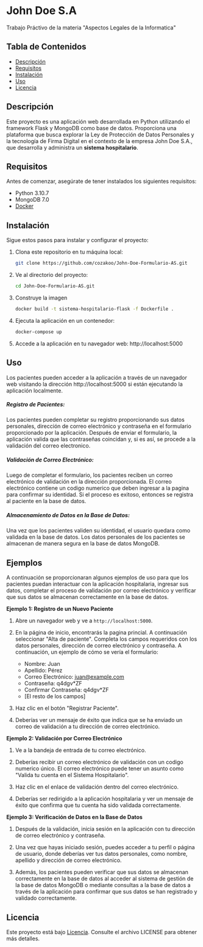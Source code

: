 # John Doe S.A
Trabajo Práctivo de la materia "Aspectos Legales de la Informatica"
## Tabla de Contenidos

- [Descripción](#descripción)
- [Requisitos](#requisitos)
- [Instalación](#instalación)
- [Uso](#uso)
- [Licencia](#licencia)

## Descripción

Este proyecto es una aplicación web desarrollada en Python utilizando el framework Flask y MongoDB como base de datos. Proporciona una plataforma que busca explorar la Ley de Protección de Datos Personales y la tecnología de Firma Digital en el contexto de la empresa John Doe S.A., que desarrolla y administra un **sistema hospitalario**.

## Requisitos

Antes de comenzar, asegúrate de tener instalados los siguientes requisitos:

- Python 3.10.7
- MongoDB 7.0
- [Docker](https://www.docker.com/get-started)

## Instalación

Sigue estos pasos para instalar y configurar el proyecto:

1. Clona este repositorio en tu máquina local:

    ```bash
    git clone https://github.com/cozakoo/John-Doe-Formulario-AS.git
2. Ve al directorio del proyecto:
    ```bash
    cd John-Doe-Formulario-AS.git
3. Construye la imagen
    ```bash
    docker build -t sistema-hospitalario-flask -f Dockerfile .
4. Ejecuta la aplicación en un contenedor:
    ```bash
    docker-compose up
5. Accede a la aplicación en tu navegador web:
    http://localhost:5000    


## Uso

Los pacientes pueden acceder a la aplicación a través de un navegador web visitando la dirección http://localhost:5000 si están ejecutando la aplicación localmente.

##### Registro de Pacientes:

Los pacientes pueden completar su registro proporcionando sus datos personales, dirección de correo electrónico y contraseña en el formulario proporcionado por la aplicación.
Después de enviar el formulario, la aplicación valida que las contraseñas coincidan y, si es así, se procede a la validación del correo electronico.

##### Validación de Correo Electrónico:

Luego de completar el formulario, los pacientes reciben un correo electrónico de validación en la dirección proporcionada.
El correo electrónico contiene un codigo numerico que deben ingresar a la pagina para confirmar su identidad. Si el proceso es exitoso, entonces se registra al paciente en la base de datos.

##### Almacenamiento de Datos en la Base de Datos:

Una vez que los pacientes validen su identidad, el usuario quedara como validada en la base de datos.
Los datos personales de los pacientes se almacenan de manera segura en la base de datos MongoDB.

## Ejemplos

A continuación se proporcionaran algunos ejemplos de uso para que los pacientes puedan interactuar con la aplicación hospitalaria, ingresar sus datos, completar el proceso de validación por correo electrónico y verificar que sus datos se almacenan correctamente en la base de datos.

**Ejemplo 1: Registro de un Nuevo Paciente**

1. Abre un navegador web y ve a `http://localhost:5000`.

2. En la página de inicio, encontrarás la pagina princial. A continuación seleccionar "Alta de paciente". Completa los campos requeridos con los datos personales, dirección de correo electrónico y contraseña. A continuación, un ejemplo de cómo se vería el formulario:

   - Nombre: Juan
   - Apellido: Pérez
   - Correo Electrónico: juan@example.com
   - Contraseña: q4dgv*ZF
   - Confirmar Contraseña: q4dgv*ZF
   - [El resto de los campos]
3. Haz clic en el botón "Registrar Paciente".
4. Deberías ver un mensaje de éxito que indica que se ha enviado un correo de validación a tu dirección de correo electrónico.

**Ejemplo 2: Validación por Correo Electrónico**

1. Ve a la bandeja de entrada de tu correo electrónico.

2. Deberías recibir un correo electrónico de validación con un codigo numerico único. El correo electrónico puede tener un asunto como "Valida tu cuenta en el Sistema Hospitalario".

3. Haz clic en el enlace de validación dentro del correo electrónico.

4. Deberías ser redirigido a la aplicación hospitalaria y ver un mensaje de éxito que confirma que tu cuenta ha sido validada correctamente.

**Ejemplo 3: Verificación de Datos en la Base de Datos**

1. Después de la validación, inicia sesión en la aplicación con tu dirección de correo electrónico y contraseña.

2. Una vez que hayas iniciado sesión, puedes acceder a tu perfil o página de usuario, donde deberías ver tus datos personales, como nombre, apellido y dirección de correo electrónico.

3. Además, los pacientes pueden verificar que sus datos se almacenan correctamente en la base de datos al acceder al sistema de gestión de la base de datos MongoDB o mediante consultas a la base de datos a través de la aplicación para confirmar que sus datos se han registrado y validado correctamente.
<!-- 
Estos ejemplos proporcionan una visión general de cómo los pacientes pueden interactuar con la aplicación, registrarse, completar la validación por correo electrónico y verificar que sus datos se almacenan en la base de datos. Recuerda que estos son ejemplos simplificados y que tu aplicación real debe proporcionar una experiencia de usuario completa y segura. -->

## Licencia

Este proyecto está bajo [Licencia](https://github.com/cozakoo/John-Doe-Formulario-AS/blob/main/LICENSE). Consulte el archivo LICENSE para obtener más detalles.